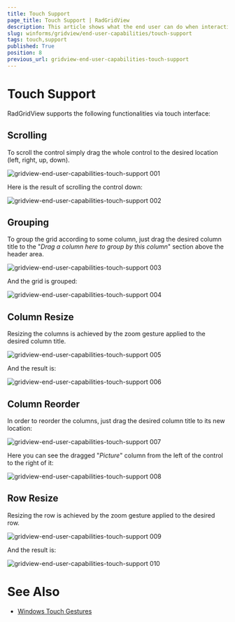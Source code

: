 ```yaml
---
title: Touch Support
page_title: Touch Support | RadGridView
description: This article shows what the end user can do when interacting with RadGridView on a touch screen.  
slug: winforms/gridview/end-user-capabilities/touch-support
tags: touch,support
published: True
position: 8
previous_url: gridview-end-user-capabilities-touch-support
---
```


# Touch Support

RadGridView supports the following functionalities via touch interface:

## Scrolling

To scroll the control simply drag the whole control to the desired location (left, right, up, down).

![gridview-end-user-capabilities-touch-support 001](images/gridview-end-user-capabilities-touch-support001.png)

Here is the result of scrolling the control down:

![gridview-end-user-capabilities-touch-support 002](images/gridview-end-user-capabilities-touch-support002.png)

## Grouping

To group the grid according to some column, just drag the desired column title to the "*Drag a column here to group by this column*" section above the header area.

![gridview-end-user-capabilities-touch-support 003](images/gridview-end-user-capabilities-touch-support003.png)

And the grid is grouped:

![gridview-end-user-capabilities-touch-support 004](images/gridview-end-user-capabilities-touch-support004.png)

## Column Resize

Resizing the columns is achieved by the zoom gesture applied to the desired column title.

![gridview-end-user-capabilities-touch-support 005](images/gridview-end-user-capabilities-touch-support005.png)

And the result is:

![gridview-end-user-capabilities-touch-support 006](images/gridview-end-user-capabilities-touch-support006.png)

## Column Reorder

In order to reorder the columns, just drag the desired column title to its new location:

![gridview-end-user-capabilities-touch-support 007](images/gridview-end-user-capabilities-touch-support007.png)

Here you can see the dragged "*Picture*" column from the left of the control to the right of it:

![gridview-end-user-capabilities-touch-support 008](images/gridview-end-user-capabilities-touch-support008.png)

## Row Resize

Resizing the row is achieved by the zoom gesture applied to the desired row.

![gridview-end-user-capabilities-touch-support 009](images/gridview-end-user-capabilities-touch-support009.png)

And the result is:

![gridview-end-user-capabilities-touch-support 010](images/gridview-end-user-capabilities-touch-support010.png)

# See Also

 * [Windows Touch Gestures](http://msdn.microsoft.com/en-us/library/windows/desktop/dd940543(v=vs.85).aspx)
